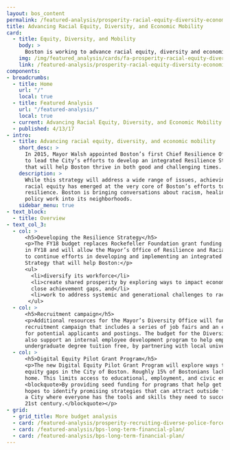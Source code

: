 ```yaml
---
layout: bos_content
permalink: /featured-analysis/prosperity-racial-equity-diversity-economic-mobility/
title: Advancing Racial Equity, Diversity, and Economic Mobility
card:
  - title: Equity, Diversity, and Mobility
    body: >
      Boston is working to advance racial equity, diversity and economic mobility.
    img: /img/featured_analysis/cards/fa-prosperity-racial-equity-diversity-economic-mobility.jpg
    link: /featured-analysis/prosperity-racial-equity-diversity-economic-mobility/
components:
- breadcrumbs:
  - title: Home
    url: "/"
    local: true
  - title: Featured Analysis
    url: "/featured-analysis/"
    local: true
  - current: Advancing Racial Equity, Diversity, and Economic Mobility
  - published: 4/13/17
- intro:
  - title: Advancing racial equity, diversity, and economic mobility
    short_desc: >
      In 2015, Mayor Walsh appointed Boston’s first Chief Resilience Officer 
      to lead the City’s efforts to develop an integrated Resilience Strategy 
      that will help Boston thrive in both good and challenging times. 
    description: >
      While this strategy will address a wide range of issues, achieving 
      racial equity has emerged at the very core of Boston’s efforts to build 
      resilience. Boston is bringing conversations about racism, healing and 
      policy work into its neighborhoods.
    sidebar_menu: true
- text_block:
  - title: Overview
- text_col_3:
  - col: >
      <h5>Developing the Resilience Strategy</h5>
      <p>The FY18 budget replaces Rockefeller Foundation grant funding ending 
      in FY18 and will allow the Mayor’s Office of Resilience and Racial Equity 
      to continue efforts in developing and implementing an integrated Resilience 
      Strategy that will help Boston:</p>
      <ul>
        <li>diversify its workforce</li>
        <li>create shared prosperity by exploring ways to impact economic mobility 
        close achievement gaps, and</li>
        <li>work to address systemic and generational challenges to racial equity.</li>
       </ul>
  - col: >
      <h5>Recruitment campaign</h5>
      <p>Additional resources for the Mayor’s Diversity Office will fund a proactive 
      recruitment campaign that includes a series of job fairs and an enhanced matching tool 
      for potential applicants and postings. The budget for the Diversity Office will 
      also support an internal employee development program to help employees achieve an 
      undergraduate degree tuition free, by partnering with local universities.</p>
  - col: >
      <h5>Digital Equity Pilot Grant Program</h5>
      <p>The new Digital Equity Pilot Grant Program will explore ways to address digital 
      equity gaps in the City of Boston. Roughly 15% of Bostonians lack internet access at 
      home. This limits access to educational, employment, and civic engagement opportunities.
      <blockquote>By providing seed funding for programs that help get more people online, the City 
      hopes to identify promising strategies that can attract outside funding and help create 
      a City where everyone has the tools and skills they need to succeed in the 
      21st century.</blockquote></p>
- grid: 
  - grid_title: More budget analysis
  - card: /featured-analysis/prosperity-recruiting-diverse-police-force/
  - card: /featured-analysis/bps-long-term-financial-plan/
  - card: /featured-analysis/bps-long-term-financial-plan/
---
```

